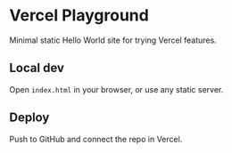 # Vercel Playground

Minimal static Hello World site for trying Vercel features.

## Local dev

Open `index.html` in your browser, or use any static server.

## Deploy

Push to GitHub and connect the repo in Vercel.
